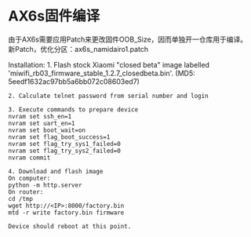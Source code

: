 # AX6s固件编译


由于AX6s需要应用Patch来更改固件OOB_Size，因而单独开一仓库用于编译。
新Patch，优化分区：ax6s_namidairo1.patch

Installation:
    1. Flash stock Xiaomi "closed beta" image labelled
    'miwifi_rb03_firmware_stable_1.2.7_closedbeta.bin'.
    (MD5: 5eedf1632ac97bb5a6bb072c08603ed7)
    
    2. Calculate telnet password from serial number and login
    
    3. Execute commands to prepare device
    nvram set ssh_en=1
    nvram set uart_en=1
    nvram set boot_wait=on
    nvram set flag_boot_success=1
    nvram set flag_try_sys1_failed=0
    nvram set flag_try_sys2_failed=0
    nvram commit
    
    4. Download and flash image
    On computer:
    python -m http.server
    On router:
    cd /tmp
    wget http://<IP>:8000/factory.bin
    mtd -r write factory.bin firmware
    
    Device should reboot at this point.
